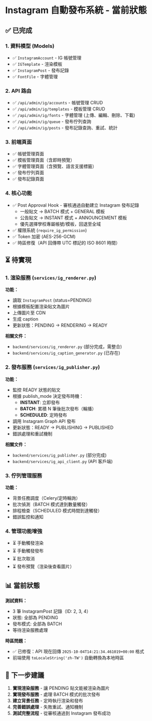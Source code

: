 # Instagram 自動發布系統 - 當前狀態

## ✅ 已完成

### 1. 資料模型 (Models)
- ✅ `InstagramAccount` - IG 帳號管理
- ✅ `IGTemplate` - 渲染模板
- ✅ `InstagramPost` - 發布記錄
- ✅ `FontFile` - 字體管理

### 2. API 路由
- ✅ `/api/admin/ig/accounts` - 帳號管理 CRUD
- ✅ `/api/admin/ig/templates` - 模板管理 CRUD
- ✅ `/api/admin/ig/fonts` - 字體管理 (上傳、編輯、刪除、下載)
- ✅ `/api/admin/ig/queue` - 發布佇列查詢
- ✅ `/api/admin/ig/posts` - 發布記錄查詢、重試、統計

### 3. 前端頁面
- ✅ 帳號管理頁面
- ✅ 模板管理頁面（含即時預覽）
- ✅ 字體管理頁面（含預覽、語言支援標籤）
- ✅ 發布佇列頁面
- ✅ 發布記錄頁面

### 4. 核心功能
- ✅ Post Approval Hook - 審核通過自動建立 Instagram 發布記錄
  - 一般貼文 → BATCH 模式 + GENERAL 模板
  - 公告貼文 → INSTANT 模式 + ANNOUNCEMENT 模板
  - 優先選擇學校專屬帳號/模板，回退至全域
- ✅ 權限系統 (`require_ig_permission`)
- ✅ Token 加密 (AES-256-GCM)
- ✅ 時區修復（API 回傳帶 UTC 標記的 ISO 8601 時間）

## ⏳ 待實現

### 1. 渲染服務 (`services/ig_renderer.py`)
**功能：**
- 讀取 `InstagramPost` (status=PENDING)
- 根據模板配置渲染貼文為圖片
- 上傳圖片至 CDN
- 生成 caption
- 更新狀態：PENDING → RENDERING → READY

**相關文件：**
- `backend/services/ig_renderer.py` (部分完成，需整合)
- `backend/services/ig_caption_generator.py` (已存在)

### 2. 發布服務 (`services/ig_publisher.py`)
**功能：**
- 監控 READY 狀態的貼文
- 根據 publish_mode 決定發布時機：
  - **INSTANT**: 立即發布
  - **BATCH**: 累積 N 筆後批次發布（輪播）
  - **SCHEDULED**: 定時發布
- 調用 Instagram Graph API 發布
- 更新狀態：READY → PUBLISHING → PUBLISHED
- 錯誤處理和重試機制

**相關文件：**
- `backend/services/ig_publisher.py` (部分完成)
- `backend/services/ig_api_client.py` (API 客戶端)

### 3. 佇列管理服務
**功能：**
- 背景任務調度（Celery/定時輪詢）
- 批次偵測（BATCH 模式達到數量觸發）
- 排程檢查（SCHEDULED 模式時間到達觸發）
- 錯誤監控和通知

### 4. 管理功能增強
- ⏳ 手動觸發渲染
- ⏳ 手動觸發發布
- ⏳ 批次取消
- ⏳ 發布預覽（渲染後查看圖片）

## 📊 當前狀態

**測試資料：**
- 3 筆 InstagramPost 記錄（ID: 2, 3, 4）
- 狀態: 全部為 PENDING
- 發布模式: 全部為 BATCH
- 等待渲染服務處理

**時區問題：**
- ✅ 已修復：API 現在回傳 `2025-10-04T14:21:34.461019+00:00` 格式
- 前端使用 `toLocaleString('zh-TW')` 自動轉換為本地時區

## 🎯 下一步建議

1. **實現渲染服務** - 讓 PENDING 貼文能被渲染為圖片
2. **實現發布服務** - 處理 BATCH 模式的批次發布
3. **建立背景任務** - 定時執行渲染和發布
4. **完善錯誤處理** - 失敗重試、通知機制
5. **測試完整流程** - 從審核通過到 Instagram 發布成功
